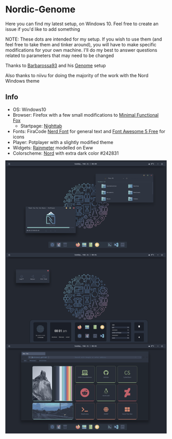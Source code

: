 # Nordic-Genome
Here you can find my latest setup, on Windows 10. Feel free to create an issue if you'd like to add something

NOTE: These dots are intended for my setup. If you wish to use them (and feel free to take them and tinker around), you will have to make specific modifications
for your own machine. I'll do my best to answer questions related to parameters that may need to be changed

Thanks to [Barbarossa93](https://github.com/Barbarossa93) and his [Genome](https://github.com/Barbarossa93/Genome) setup

Also thanks to niivu for doing the majority of the work with the Nord Windows theme

## Info
- OS: Windows10
- Browser: Firefox with a few small modifications to [Minimal Functional Fox](https://github.com/mut-ex/minimal-functional-fox)
  - Startpage: [Nighttab](https://github.com/zombieFox/nightTab)
- Fonts: FiraCode [Nerd Font](https://github.com/ryanoasis/nerd-fonts) for general text and [Font Awesome 5 Free](https://fontawesome.com/) for icons
- Player: Potplayer with a slightly modified theme
- Widgets: [Rainmeter](https://www.rainmeter.net/) modelled on Eww
- Colorscheme: [Nord](https://www.nordtheme.com/) with extra dark color #242831

<img src="https://raw.githubusercontent.com/Blu3Jive001/Nordic-Genome/master/Previews/No.1.png" alt="img" align="center" width="900px">

<img src="https://raw.githubusercontent.com/Blu3Jive001/Nordic-Genome/master/Previews/No.2.png" alt="img" align="center" width="900px">

<img src="https://raw.githubusercontent.com/Blu3Jive001/Nordic-Genome/master/Previews/No.3.png" alt="img" align="center" width="900px">
